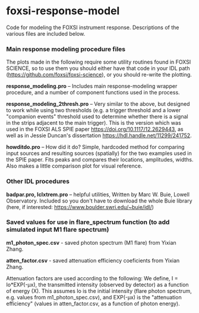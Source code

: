 # foxsi-response-model

Code for modeling the FOXSI instrument response. Descriptions of the various files are included below. 

### Main response modeling procedure files

The plots made in the following require some utility routines found in FOXSI SCIENCE, so to use them you should either have
that code in your IDL path (https://github.com/foxsi/foxsi-science), or you should re-write the plotting.

**response_modeling.pro** – Includes main response-modeling wrapper procedure, and a number of component functions used in the process.

**response_modeling_2thresh.pro** – Very similar to the above, but designed to work while using two thresholds (e.g. a trigger threshold 
and a lower "companion events" threshold used to determine whether there is a signal in the strips adjacent to the main trigger).  This is
the version which was used in the FOXSI ALS SPIE paper https://doi.org/10.1117/12.2629443, as well as in Jessie Duncan's dissertation 
https://hdl.handle.net/11299/241752.

**howditdo.pro** – How did it do? Simple, hardcoded method for comparing input sources and resulting sources (spatially) for the two examples 
used in the SPIE paper. Fits peaks and compares their locations, amplitudes, widths. Also makes a little comparison plot for visual reference.

### Other IDL procedures

**badpar.pro, lclxtrem.pro** – helpful utilities, Written by Marc W. Buie, Lowell Observatory. Included so you don't have to download the whole Buie library (here, if interested: https://www.boulder.swri.edu/~buie/idl/)

### Saved values for use in flare_spectrum function (to add simulated input M1 flare spectrum)
**m1_photon_spec.csv** - saved photon spectrum (M1 flare) from Yixian Zhang. 

**atten_factor.csv** - saved attenuation efficiency coeficients from Yixian Zhang. 

  Attenuation factors are used according to the following:
        We define, I = Io*EXP(-µx), the transmitted intensity (observed by detector) as a function of energy (X). 
        This assumes Io is the initial intensity (flare photon spectrum, e.g. values from m1_photon_spec.csv), and
        EXP(-µx) is the "attenuation efficiency" (values in atten_factor.csv, as a function of photon energy).
